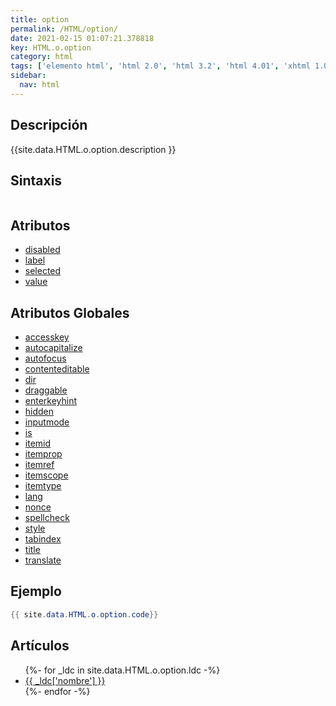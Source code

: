 ```yaml
---
title: option
permalink: /HTML/option/
date: 2021-02-15 01:07:21.378818
key: HTML.o.option
category: html
tags: ['elemento html', 'html 2.0', 'html 3.2', 'html 4.01', 'xhtml 1.0', 'xhtml 1.1', 'html 5', 'html 5.1', 'html 5.2']
sidebar: 
  nav: html
---
```


## Descripción
{{site.data.HTML.o.option.description }}

## Sintaxis
~~~html
~~~

## Atributos
* [disabled](/HTML/option/disabled/)
* [label](/HTML/option/label/)
* [selected](/HTML/option/selected/)
* [value](/HTML/option/value/)

## Atributos Globales
* [accesskey](/HTML/accesskey/)
* [autocapitalize](/HTML/autocapitalize/)
* [autofocus](/HTML/autofocus/)
* [contenteditable](/HTML/contenteditable/)
* [dir](/HTML/dir/)
* [draggable](/HTML/draggable/)
* [enterkeyhint](/HTML/enterkeyhint/)
* [hidden](/HTML/hidden/)
* [inputmode](/HTML/inputmode/)
* [is](/HTML/is/)
* [itemid](/HTML/itemid/)
* [itemprop](/HTML/itemprop/)
* [itemref](/HTML/itemref/)
* [itemscope](/HTML/itemscope/)
* [itemtype](/HTML/itemtype/)
* [lang](/HTML/lang/)
* [nonce](/HTML/nonce/)
* [spellcheck](/HTML/spellcheck/)
* [style](/HTML/style/)
* [tabindex](/HTML/tabindex/)
* [title](/HTML/title/)
* [translate](/HTML/translate/)

## Ejemplo
~~~java
{{ site.data.HTML.o.option.code}}
~~~

## Artículos
<ul>
{%- for _ldc in site.data.HTML.o.option.ldc -%}
   <li>
       <a href="{{_ldc['url'] }}">{{ _ldc['nombre'] }}</a>
   </li>
{%- endfor -%}
</ul>
